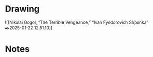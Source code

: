 # Drawing
![[Nikolai Gogol, “The Terrible Vengeance,” “Ivan Fyodorovich Shponka” ✒️2025-01-22 12.51.10]]
# Notes
